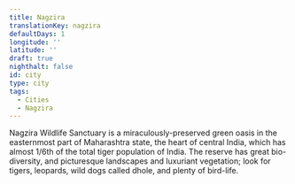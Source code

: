 ```yaml
---
title: Nagzira
translationKey: nagzira
defaultDays: 1
longitude: ''
latitude: ''
draft: true
nighthalt: false
id: city
type: city
tags:
  - Cities
  - Nagzira
---
```

Nagzira Wildlife Sanctuary is a miraculously-preserved green oasis in the easternmost part of Maharashtra state, the heart of central India, which has almost 1/6th of the total tiger population of India. The reserve has great bio-diversity, and picturesque landscapes and luxuriant vegetation; look for tigers, leopards, wild dogs called dhole, and plenty of bird-life. 